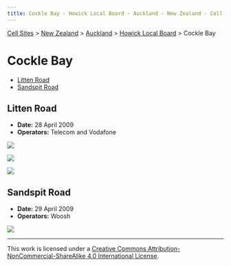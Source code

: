 ```yaml
---
title: Cockle Bay - Howick Local Board - Auckland - New Zealand - Cell Sites
---
```


[Cell Sites](../../../) > [New Zealand](../../) > [Auckland](../) > [Howick Local Board](./) > Cockle Bay

# Cockle Bay

* [Litten Road](#litten-road)
* [Sandspit Road](#sandspit-road)

## Litten Road

* **Date:** 28 April 2009
* **Operators:** Telecom and Vodafone

![](https://f001.backblazeb2.com/file/CellSites/NZ/AUK/Howick/20090428-132840.jpg)

![](https://f001.backblazeb2.com/file/CellSites/NZ/AUK/Howick/20090428-133014.jpg)

![](https://f001.backblazeb2.com/file/CellSites/NZ/AUK/Howick/20090428-133245.jpg)

## Sandspit Road

* **Date:** 29 April 2009
* **Operators:** Woosh

![](https://f001.backblazeb2.com/file/CellSites/NZ/AUK/Howick/20090428-134839.jpg)

---

This work is licensed under a [Creative Commons Attribution-NonCommercial-ShareAlike 4.0 International License](http://creativecommons.org/licenses/by-nc-sa/4.0/).
